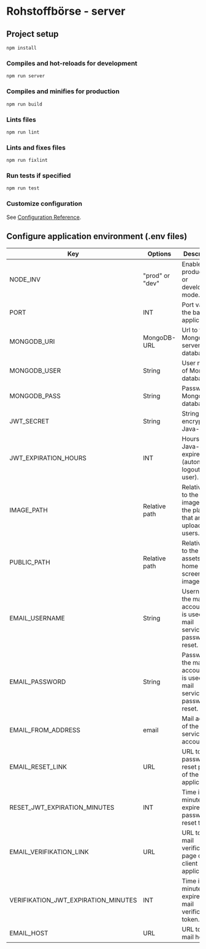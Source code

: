 # Rohstoffbörse - server

## Project setup

```
npm install
```

### Compiles and hot-reloads for development

```
npm run server
```

### Compiles and minifies for production

```
npm run build
```

### Lints files

```
npm run lint
```

### Lints and fixes files

```
npm run fixlint
```

### Run tests if specified

```
npm run test
```

### Customize configuration

See [Configuration Reference](https://cli.vuejs.org/config/).


## Configure application environment (.env files)

| Key | Options | Description | Example |
| ------ | ------ | ------ | ------ |
| NODE_INV | "prod" or "dev" | Enable production or development mode. | prod |
| PORT | INT | Port value of the backend application. | 3000 |
| MONGODB_URI | MongoDB-URL | Url to the MongoDB server database. | mongodb://localhost:27017/rohstoffboerse |
| MONGODB_USER | String | User name of MongoDB database. | user |
| MONGODB_PASS | String | Password of MongoDB database. | password |
| JWT_SECRET | String | String to encrypt the Java-Token. | d3kSb24v5y87dke561Y |
| JWT_EXPIRATION_HOURS | INT | Hours when Java-Token expires (automatic logout of the user). | 12 |
| IMAGE_PATH | Relative path | Relative path to the images to the platform that are uploaded by users. | /public/pictures |
| PUBLIC_PATH | Relative path | Relative path to the public assets (e.g. home screen images) | /public |
| EMAIL_USERNAME | String | Username to the mail account that is used for mail services like password reset. | emailUser |
| EMAIL_PASSWORD | String | Password to the mail account that is used for mail services like password reset. | emailPassword |
| EMAIL_FROM_ADDRESS | email | Mail address of the mail service account | info@rohstoffboerse.de |
| EMAIL_RESET_LINK | URL | URL to the password reset page of the client application. | https://localhost:8080/reset_password |
| RESET_JWT_EXPIRATION_MINUTES | INT | Time in minutes to expire the password reset token. | 10 |
| EMAIL_VERIFIKATION_LINK | URL | URL to the mail verification page of the client application. | http://localhost:8080/email_verification |
| VERIFIKATION_JWT_EXPIRATION_MINUTES | INT | Time in minutes to expire the mail verification token. | 30 |
| EMAIL_HOST | URL | URL to the mail host. | smtp.gmail.com |